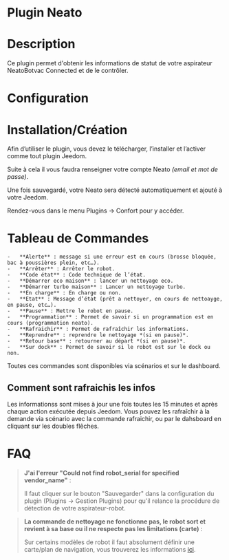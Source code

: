 # Plugin Neato

# Description

Ce plugin permet d'obtenir les informations de statut de votre aspirateur NeatoBotvac Connected et de le contrôler.

# Configuration

# Installation/Création

Afin d’utiliser le plugin, vous devez le télécharger, l’installer et l’activer comme tout plugin Jeedom.

Suite à cela il vous faudra renseigner votre compte Neato *(email et mot de passe)*.

Une fois sauvegardé, votre Neato sera détecté automatiquement et ajouté à votre Jeedom.

Rendez-vous dans le menu Plugins → Confort pour y accéder.

# Tableau de Commandes

    -   **Alerte** : message si une erreur est en cours (brosse bloquée, bac à poussières plein, etc…​).
    -   **Arrêter** : Arrêter le robot.
    -   **Code état** : Code technique de l’état.
    -   **Démarrer eco maison** : lancer un nettoyage eco.
    -   **Démarrer turbo maison** : Lancer un nettoyage turbo.
    -   **En charge** : En charge ou non.
    -   **Etat** : Message d’état (prêt a nettoyer, en cours de nettoayge, en pause, etc…​).
    -   **Pause** : Mettre le robot en pause.
    -   **Programmation** : Permet de savoir si un programmation est en cours (programmation neato).
    -   **Rafraichir** : Permet de rafraîchir les informations.
    -   **Reprendre** : reprendre le nettoyage *(si en pause)*.
    -   **Retour base** : retourner au départ *(si en pause)*.
    -   **Sur dock** : Permet de savoir si le robot est sur le dock ou non.

Toutes ces commandes sont disponibles via scénarios et sur le dashboard.

## Comment sont rafraichis les infos

Les informationss sont mises à jour une fois toutes les 15 minutes et après chaque action exécutée depuis Jeedom. Vous pouvez les rafraîchir à la demande via scénario avec la commande rafraichir, ou par le dahsboard en cliquant sur les doubles flêches.

# FAQ

>**J'ai l'erreur "Could not find robot_serial for specified vendor_name"** :
>
> Il faut cliquer sur le bouton "Sauvegarder" dans la configuration du plugin (Plugins -> Gestion Plugins) pour qu'il relance la procédure de détection de votre aspirateur-robot.

>**La commande de nettoyage ne fonctionne pas, le robot sort et revient à sa base ou il ne respecte pas les limitations (carte)** :
>
>Sur certains modèles de robot il faut absolument définir une carte/plan de navigation, vous trouverez les informations [ici](https://support.neatorobotics.com/hc/fr/articles/360009513113-Comment-cr%C3%A9er-un-plan-d-%C3%A9tage-).
